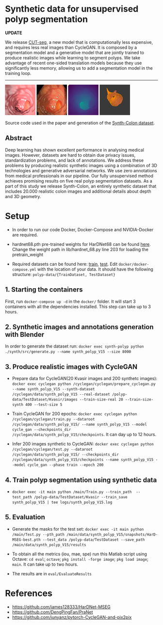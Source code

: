 # Synthetic data for unsupervised polyp segmentation

**UPDATE** 

We release [CUT-seg](https://github.com/enric1994/cut-seg), a new model that is computationally less expensive, and requires less real images than CycleGAN. It is composed by a segmentation model and a generative model that are jointly trained to produce realistic images while learning to segment polyps. We take advantage of recent one-sided translation models because they use significantly less memory, allowing us to add a segmentation model in the training loop.

<hr /> 

<p>
  <img src="images/synth.png" width="100" />
  <img src="images/gan.png" width="100" /> 
  <img src="images/depth.png" width="100" />
  <img src="images/mesh.png" width="100" />
</p>

Source code used in the paper and generation of the [Synth-Colon dataset](https://enric1994.github.io/synth-colon/).

## Abstract
Deep learning has shown excellent performance in analysing medical images. However, datasets are hard to obtain due privacy issues, standardization problems, and lack of annotations. We address these problems by producing realistic synthetic images using a combination of 3D technologies and generative adversarial networks. We use zero annotations from medical professionals in our pipeline.
Our fully unsupervised method achieves promising results on five real polyp segmentation datasets.
As a part of this study we release Synth-Colon, an entirely synthetic dataset that includes 20.000 realistic colon images and additional details about depth and 3D geometry.

# Setup
* In order to run our code Docker, Docker-Compose and NVIDIA-Docker are required. 

* hardnet68.pth pre-trained weights for HarDNet68 can be found [here](https://github.com/PingoLH/Pytorch-HarDNet). Change the weight path in lib/hardnet_68.py line 203 for loading the pretrain_weight

* Required datasets can be found here: [train](https://drive.google.com/file/d/1lODorfB33jbd-im-qrtUgWnZXxB94F55/view?usp=sharing), [test](https://drive.google.com/file/d/1o8OfBvYE6K-EpDyvzsmMPndnUMwb540R/view?usp=sharing). Edit `docker/docker-compose.yml` with the location of your data. It should have the following structure: `polyp-data/{TrainDataset, TestDataset}`

## 1. Starting the containers
First, run `docker-compose up -d` in the `docker/` folder. It will start 3 containers with all the dependencies installed. This step can take up to 3 hours.

## 2. Synthetic images and annotations generation with Blender
In order to generate the dataset run: `docker exec synth-polyp python ./synth/src/generate.py --name synth_polyp_V15 --size 8000`

## 3. Produce realistic images with CycleGAN
* Prepare data for CycleGAN(20 Kvasir images and 200 synthetc images): `docker exec cyclegan python /cyclegan/cyclegan/prepare_cyclegan.py --name synth_polyp_V15 --synth-dataset /cyclegan/data/synth_polyp_V15 --real-dataset /polyp-data/TestDataset/Kvasir/images --train-size-real 20 --train-size-synth 400 --test-size 5`

* Train CycleGAN for 200 epochs: `docker exec cyclegan python /cyclegan/cyclegan/train.py --dataroot /cyclegan/data/synth_polyp_V15/ --name synth_polyp_V15 --model cycle_gan --checkpoints_dir /cyclegan/data/synth_polyp_V15/checkpoints`. It can day up to 12 hours.

* Infer 200 images synthetic to CycleGAN: `docker exec cyclegan python /cyclegan/cyclegan/test.py --dataroot /cyclegan/data/synth_polyp_V15/ --checkpoints_dir /cyclegan/data/synth_polyp_V15/checkpoints --name synth_polyp_V15 --model cycle_gan --phase train --epoch 200`

## 4. Train polyp segmentation using synthetic data

* `docker exec -it main python /main/Train.py --train_path  --test_path /polyp-data/TestDataset/Kvasir --train_save synth_polyp_V15 | tee logs/synth_polyp_V15.log`

## 5. Evaluation
* Generate the masks for the test set: `docker exec -it main python /main/Test.py --pth_path /main/data/synth_polyp_V15/snapshots/HarD-MSEG-best.pth --test_data /polyp-data/TestDataset --save_path /main/data/synth_polyp_V15/results`

* To obtain all the metrics (iou, mae, spe) run this Matlab script using Octave: `cd eval`; `octave`; `pkg install -forge image`; `pkg load image`; `main`. It can take up to two hours.

* The results are in `eval/EvaluateResults`


# References
* https://github.com/james128333/HarDNet-MSEG
* https://github.com/DengPingFan/PraNet
* https://github.com/junyanz/pytorch-CycleGAN-and-pix2pix